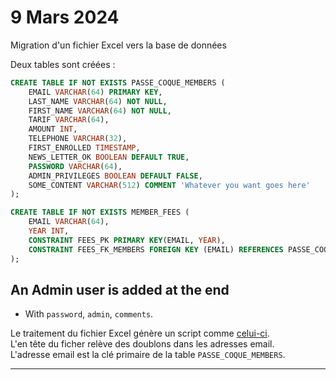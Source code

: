 # 9 Mars 2024
Migration d'un fichier Excel vers la base de donn&eacute;es

Deux tables sont créées :

```sql
CREATE TABLE IF NOT EXISTS PASSE_COQUE_MEMBERS (
    EMAIL VARCHAR(64) PRIMARY KEY,
    LAST_NAME VARCHAR(64) NOT NULL,
    FIRST_NAME VARCHAR(64) NOT NULL,
    TARIF VARCHAR(64),
    AMOUNT INT,
    TELEPHONE VARCHAR(32),
    FIRST_ENROLLED TIMESTAMP,
    NEWS_LETTER_OK BOOLEAN DEFAULT TRUE,
    PASSWORD VARCHAR(64),
    ADMIN_PRIVILEGES BOOLEAN DEFAULT FALSE,
    SOME_CONTENT VARCHAR(512) COMMENT 'Whatever you want goes here'
);

CREATE TABLE IF NOT EXISTS MEMBER_FEES (
    EMAIL VARCHAR(64),
    YEAR INT,
    CONSTRAINT FEES_PK PRIMARY KEY(EMAIL, YEAR),
    CONSTRAINT FEES_FK_MEMBERS FOREIGN KEY (EMAIL) REFERENCES PASSE_COQUE_MEMBERS (EMAIL) ON DELETE CASCADE
);
```
## An Admin user is added at the end
- With `password`, `admin`, `comments`.

Le traitement du fichier Excel g&eacute;n&egrave;re un script comme [celui-ci](./create.pc.members.v3.sql).  
L'en t&ecirc;te du ficher rel&egrave;ve des doublons dans les adresses email.  
L'adresse email est la cl&eacute; primaire de la table `PASSE_COQUE_MEMBERS`.

---
